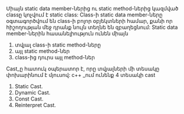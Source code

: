 Միայն static data member-ներից ու static method-ներից կազմված
classը կոչվում է static class:
Class-ի static data member-ները օգտագործվում են class-ի բոլոր
օբյեկտների համար, քանի որ հիշողության մեջ դրանք նույն տեղնե են զբաղեցնում:
Static data member-ներին հասանելիություն ունեն միայն
1) տվյալ class-ի static method-ները
2) այլ static method-ներ
3) class-ից դուրս այլ method-ներ

Cast_ը հատուկ օպերատոր է, որը տվյալների մի տեսակը փոխարինում է մյուսով:
c++ _ում ունենք 4 տեսակի cast
1) Static Cast.
2) Dynamic Cast.
3) Const Cast.
4) Reinterpret Cast.
